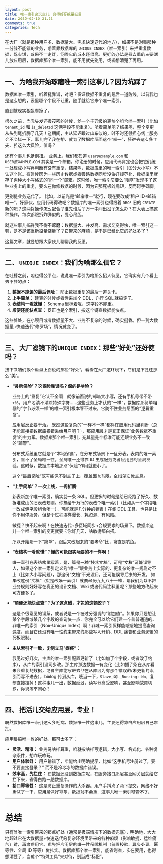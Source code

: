 ```yaml
---
layout: post
title: 唯一索引这玩意儿，真得好好掂量掂量
date: 2025-05-16 21:52
comments: true
categories: Tech
---
```


在大厂（就是那种用户多、数据量大、需求快速迭代的地方），如果不是对账那种一分钱不能错的业务，想着靠数据库的 `UNIQUE INDEX`（唯一索引）来拦重复数据，说实话，效果不一定好，伺候它的成本还很高。更好的办法是把去重的主要活儿放应用层，数据库那个唯一索引，能不用就先别用，或者想清楚了再用。

---

## 一、 为啥我开始琢磨唯一索引这事儿？因为坑踩了

数据库唯一索引，听着挺靠谱，对吧？保证数据不重复的最后一道防线。以前我也是这么想的，表里哪个字段不让重，随手就给它来个唯一索引。

直到被现实狠狠摩擦了。

很久之前，当我头发还很茂密的时候，给一个千万级的表加个组合唯一索引（比如 `tenant_id` 和 `is_deleted` 这俩字段不能重复）。听着简单吧？结果呢，整个变更从头到尾折腾了几天！这期间，主从延迟跟过山车似的，时不时还得担心线上服务会不会抖一下。事儿完了我在想，就为了数据库层面这个“唯一”，搭进去这么多工夫、担这么大风险，值吗？

还有个事儿也挺别扭。 业务上，我们都知道 `user@example.com` 和 `USER@EXAMPLE.COM` 其实是一个邮箱，你注册的时候，应用代码肯定也会把它们统一处理成小写再判断有没有重复。结果呢，数据库里的唯一索引（区分大小写）不认这个账。有时候因为一些历史数据或者旁路数据同步没做好规范化，数据库里就存了两种大小写格式的“同一个”邮箱。这时候，唯一索引它要么“眼瞎”发现不了这种业务上的重复，要么在你修数据的时候，因为它那死板的规矩，反而碍手碍脚。

更别提业务迭代了。 比如，以前光是“邮箱唯一”就行，现在要改成“租户 ID+邮箱唯一”。好家伙，应用代码得改吧？数据库的唯一索引也得跟着 `DROP` 旧的 `CREATE` 新的吧？这两拨操作怎么配合？谁先谁后？万一中间出岔子怎么办？在大表上搞这种操作，每次都跟拆炸弹似的，提心吊胆。

就这些事儿搞得我不得不琢磨：数据量大、并发高、需求又变得快，唯一索引这一套，是不是该重新掂量掂量了？它带来的麻烦，是不是已经比它的好处多了？

这篇文章，就是想跟大家伙儿聊聊我的反思。

---

## 二、 `UNIQUE INDEX`：我们为啥那么信它？

在吐槽之前，咱也得公平点，说说唯一索引为啥那么招人待见，它确实有几个看上去不错的点：

1.  **数据不跑偏的最后保险：** 防止数据重复的最后一道关卡。
2.  **上手简单：** 建表的时候或者后来加个 DDL，几行 SQL 就搞定了。
3.  **表结构一看就懂：** Schema 里标着呢，这字段不能重。
4.  **顺便还能快点查：** 反正也是个索引，按这个键查数据能快点。

这些好处，在小项目或者数据量不大、业务不复杂的时候，确实挺香。但一到大数据量+快速迭代“修罗场”，情况就变了。

---

## 三、 大厂滤镜下的`UNIQUE INDEX`：那些“好处”还好使吗？

接下来咱们挨个盘盘上面说的那些“好处”，看看在大厂这环境下，它们是不是还那么“美”。

- **“最后保险”？这保险靠谱吗？保的是啥险？**

  业务上的“重复”它认不全啊！就像前面说的邮箱大小写，还有手机号带不带`+86`，用户名清不清除特殊字符……这些业务上才认的“一样”，数据库那简单粗暴的“字节必须一样”的唯一索引根本管不过来。它防不住业务层面的“逻辑重复”。

  应用层反正要干活。 既然这些复杂的“一样不一样”都得在应用代码里判断（总不能直接把数据库报错丢给用户吧？），那应用层才是真正保证“业务数据不重复”的主力军。数据库那个唯一索引，充其量是个标准可能还跟业务不一致的“辅警”。

  分布式系统里它就是个“本地保镖”。在分布式场景下一旦分表，表内的唯一索引，管不了全局唯一性。全局唯一还得靠 ID 生成服务或者应用层的全局校验。这时候，数据库本地那点“保险”作用就更小了。

  这个“最后保险”既可能保不到点子上，覆盖面也有限，全指望它优点悬。

- **“上手简单”？一次上线，一周折腾**

  新表新加个唯一索引，确实就一条 SQL。但更多的时候是给已经跑了好久、数据堆成山的旧表改规则。你想给千万行的表改个唯一索引（比如从一个字段唯一改成俩字段组合唯一），可能就是几分钟的锁表！在线 DDL 工具，也只是让你不用停服务，但整个过程照样漫长、耗资源、有风险。

  敏捷？快不起来啊！在快速迭代+多区域同步+合规要求的场景下。数据库这儿一个唯一索引的变更就要卡你好几天，啥敏捷都白搭。

  所以开始那一下“简单”，跟后来改起来的“要老命”比，简直是钓鱼。

- **“表结构一看就懂”？懂的可能跟实际要的不一样啊！**

  唯一索引在表结构里写着，是，算是一种“技术文档”。可是“文档”可能误导人，如果这个唯一索引定义的“唯一”跟业务上实际的、更复杂的唯一规则对不上（比如大小写问题），那这份“文档”不光没用，还可能误导后来的开发。 如果改这份“文档”（就是改唯一索引）就要经历九九八十一难，那我们为啥不把业务规则好好写在真正的设计文档、Wiki 或者代码注释里呢？那些地方改起来可方便多了。

- **“顺便还能快点查”？为了这点醋，才包的这顿饺子？**

  这是个很常见的误解，或者说是一个被过分强调的“附加值”。如果你只是想让某个字段或某几个字段的查询快一点，你完全可以给它们建一个普普通通的、非唯一的索引（Non-Unique Index）啊！非唯一索引照样能嗖嗖地提高查询速度，而且它还没有唯一性约束带来的那些写入开销、DDL 痛苦和业务逻辑的死板限制。

- **主从索引不一致，复制立马“瘫痪”：**

  我见过好几次，主库的唯一索引配置更新了（比如加了个字段，或者改了约束），从库的索引没同步改。那主库那边数据一有变化（比如插了条在从库看来会重复的数据，或者主库能写进去但在从库因为有那个错误的/未更新的索引而写不进去），binlog 传到从库，咣当一下，`Slave_SQL_Running: No`，复制直接挂掉！这种事儿一出，数据延迟，读写分离受影响，甚至影响故障切换，你说闹不闹心？

---

## 四、 把活儿交给应用层，专业！

既然数据库唯一索引这么多毛病，数据唯一性这事儿，主要还得靠咱应用层自己来扛。

应用层搞唯一性的好处，那可太多了：

- **灵活、精准：** 业务说啥样算重，咱就按啥样写逻辑，大小写、格式化、各种复杂条件，想咋玩咋玩。
- **用户体验好：** 用户输错了，咱能给出明确提示，比如“这手机号注册过了，要不要直接登录？” 而不是冷冰冰的数据库错误。
- **效率高，先拦住：** 在数据还没到数据库呢，在服务接口那层甚至网关层就给它拦下来，省得白跑一趟数据库。
- **接口幂等性：** 这是防止重复操作的大杀器。用户手抖点了两下提交，网络不好重试了一下，应用层做好幂等，数据就不会重。这事儿唯一索引可管不了。

---

# 总结

只有当唯一索引带来的那点好处（通常是极端情况下的数据兜底），明确地、大大地超过它在大数据量+快速迭代的复杂环境里带来的各种麻烦（影响敏捷、运维痛苦）时，再考虑用它。优先把应用层的唯一性保障机制（前置校验、异步处理、幂等性、全局 ID 等等）做扎实。数据库那个唯一索引，能省则省，实在要用，也得想清楚了，当成个“特殊工具”来对待，别当成“标配”。
